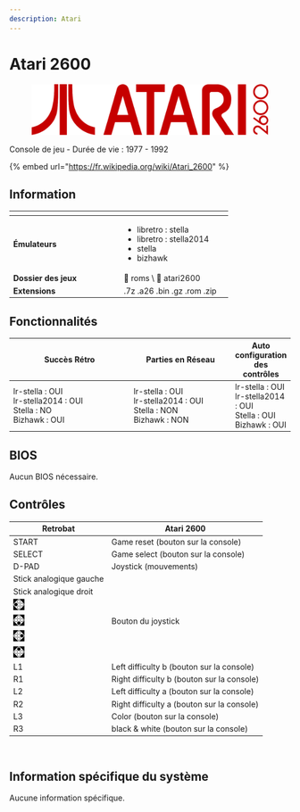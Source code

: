 ```yaml
---
description: Atari
---
```


# Atari 2600

<div align="left">

<figure><img src="https://raw.githubusercontent.com/fabricecaruso/es-theme-carbon/52ff37c9e265587d006945a2ba695b5a962b3a3d/art/logos/atari2600.svg" alt=""><figcaption></figcaption></figure>

</div>

Console de jeu - Durée de vie : 1977 - 1992

{% embed url="https://fr.wikipedia.org/wiki/Atari_2600" %}

## Information

<table data-header-hidden><thead><tr><th width="184"></th><th></th><th data-hidden></th></tr></thead><tbody><tr><td><strong>Émulateurs</strong></td><td><ul><li>libretro : stella</li><li>libretro : stella2014</li><li>stella</li><li>bizhawk</li></ul></td><td></td></tr><tr><td><strong>Dossier des jeux</strong></td><td><span data-gb-custom-inline data-tag="emoji" data-code="1f4c1">📁</span> roms \ <span data-gb-custom-inline data-tag="emoji" data-code="1f4c2">📂</span> atari2600</td><td></td></tr><tr><td><strong>Extensions</strong></td><td>.7z .a26 .bin .gz .rom .zip</td><td></td></tr></tbody></table>

## Fonctionnalités

<table><thead><tr><th width="245">Succès Rétro</th><th width="200">Parties en Réseau</th><th>Auto configuration des contrôles</th></tr></thead><tbody><tr><td>lr-stella : OUI<br>lr-stella2014 : OUI<br>Stella : NO<br>Bizhawk : OUI</td><td>lr-stella : OUI<br>lr-stella2014 : OUI<br>Stella : NON<br>Bizhawk : NON</td><td>lr-stella : OUI<br>lr-stella2014 : OUI<br>Stella : OUI<br>Bizhawk : OUI</td></tr></tbody></table>

## BIOS

Aucun BIOS nécessaire.

## Contrôles

| Retrobat                                          | Atari 2600                                 |
| ------------------------------------------------- | ------------------------------------------ |
| START                                             | Game reset (bouton sur la console)         |
| SELECT                                            | Game select (bouton sur la console)        |
| D-PAD                                             | Joystick (mouvements)                      |
| Stick analogique gauche                           |                                            |
| Stick analogique droit                            |                                            |
| ![](<../../../../.gitbook/assets/image (33).png>) |                                            |
| ![](<../../../../.gitbook/assets/image (20).png>) | Bouton du joystick                         |
| ![](<../../../../.gitbook/assets/image (7).png>)  |                                            |
| ![](<../../../../.gitbook/assets/image (35).png>) |                                            |
| L1                                                | Left difficulty b (bouton sur la console)  |
| R1                                                | Right difficulty b (bouton sur la console) |
| L2                                                | Left difficulty a (bouton sur la console)  |
| R2                                                | Right difficulty a (bouton sur la console) |
| L3                                                | Color (bouton sur la console)              |
| R3                                                | black & white (bouton sur la console)      |

<div align="left">

<figure><img src="https://i.imgur.com/OP8tnMg.png" alt=""><figcaption></figcaption></figure>

</div>

## Information spécifique du système

Aucune information spécifique.
